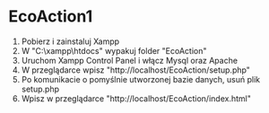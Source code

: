 # EcoAction1

1. Pobierz i zainstaluj Xampp
2. W "C:\xampp\htdocs" wypakuj folder "EcoAction"
3. Uruchom Xampp Control Panel i włącz Mysql oraz Apache
4. W przeglądarce wpisz "http://localhost/EcoAction/setup.php"
5. Po komunikacie o pomyślnie utworzonej bazie danych, usuń plik setup.php
6. Wpisz w przeglądarce "http://localhost/EcoAction/index.html" 
